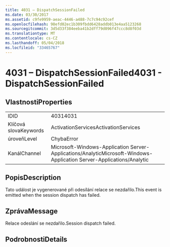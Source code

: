 ```yaml
---
title: 4031 – DispatchSessionFailed
ms.date: 03/30/2017
ms.assetid: c9fe9959-aeac-4446-a488-7c7c94c92cef
ms.openlocfilehash: 98efd02ec1b309fbdd6428addb013e4aa5123268
ms.sourcegitcommit: 3d5d33f384eeba41b2dff79d096f47ccc8d8f03d
ms.translationtype: MT
ms.contentlocale: cs-CZ
ms.lasthandoff: 05/04/2018
ms.locfileid: "33465767"
---
```

# <a name="4031---dispatchsessionfailed"></a><span data-ttu-id="04820-102">4031 – DispatchSessionFailed</span><span class="sxs-lookup"><span data-stu-id="04820-102">4031 - DispatchSessionFailed</span></span>
## <a name="properties"></a><span data-ttu-id="04820-103">Vlastnosti</span><span class="sxs-lookup"><span data-stu-id="04820-103">Properties</span></span>  
  
|||  
|-|-|  
|<span data-ttu-id="04820-104">ID</span><span class="sxs-lookup"><span data-stu-id="04820-104">ID</span></span>|<span data-ttu-id="04820-105">4031</span><span class="sxs-lookup"><span data-stu-id="04820-105">4031</span></span>|  
|<span data-ttu-id="04820-106">Klíčová slova</span><span class="sxs-lookup"><span data-stu-id="04820-106">Keywords</span></span>|<span data-ttu-id="04820-107">ActivationServices</span><span class="sxs-lookup"><span data-stu-id="04820-107">ActivationServices</span></span>|  
|<span data-ttu-id="04820-108">úroveň</span><span class="sxs-lookup"><span data-stu-id="04820-108">Level</span></span>|<span data-ttu-id="04820-109">Chyba</span><span class="sxs-lookup"><span data-stu-id="04820-109">Error</span></span>|  
|<span data-ttu-id="04820-110">Kanál</span><span class="sxs-lookup"><span data-stu-id="04820-110">Channel</span></span>|<span data-ttu-id="04820-111">Microsoft-Windows-Application Server-Applications/Analytic</span><span class="sxs-lookup"><span data-stu-id="04820-111">Microsoft-Windows-Application Server-Applications/Analytic</span></span>|  
  
## <a name="description"></a><span data-ttu-id="04820-112">Popis</span><span class="sxs-lookup"><span data-stu-id="04820-112">Description</span></span>  
 <span data-ttu-id="04820-113">Tato událost je vygenerované při odesílání relace se nezdařilo.</span><span class="sxs-lookup"><span data-stu-id="04820-113">This event is emitted when the session dispatch has failed.</span></span>  
  
## <a name="message"></a><span data-ttu-id="04820-114">Zpráva</span><span class="sxs-lookup"><span data-stu-id="04820-114">Message</span></span>  
 <span data-ttu-id="04820-115">Relace odeslání se nezdařilo.</span><span class="sxs-lookup"><span data-stu-id="04820-115">Session dispatch failed.</span></span>  
  
## <a name="details"></a><span data-ttu-id="04820-116">Podrobnosti</span><span class="sxs-lookup"><span data-stu-id="04820-116">Details</span></span>
